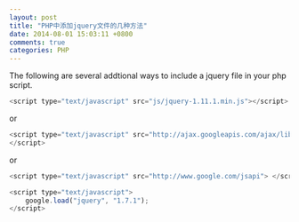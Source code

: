 ```yaml
---
layout: post
title: "PHP中添加jquery文件的几种方法"
date: 2014-08-01 15:03:11 +0800
comments: true
categories: PHP
---
```

The following are several addtional ways to include a jquery file in your php script.  

```js
<script type="text/javascript" src="js/jquery-1.11.1.min.js"></script>
```  
or  

```js
<script type="text/javascript" src="http://ajax.googleapis.com/ajax/libs/jquery/1.11.1/jquery.min.js">
</script>
```   
or  

```js
<script type="text/javascript" src="http://www.google.com/jsapi"> </script>

<script type="text/javascript">
	google.load("jquery", "1.7.1");
</script> 
```

